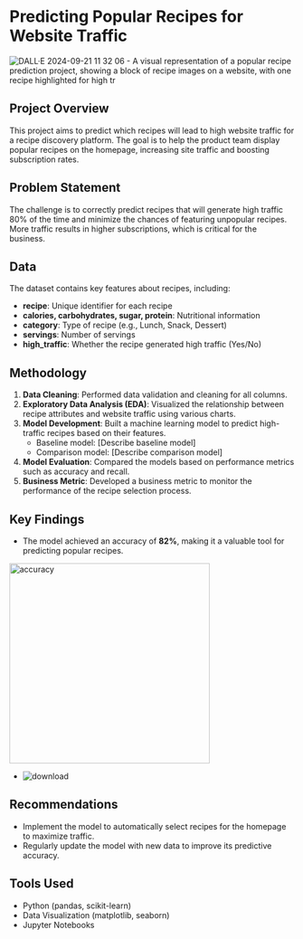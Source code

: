 

# Predicting Popular Recipes for Website Traffic

![DALL·E 2024-09-21 11 32 06 - A visual representation of a popular recipe prediction project, showing a block of recipe images on a website, with one recipe highlighted for high tr](https://github.com/user-attachments/assets/c2773a70-3446-4659-9eca-36965084a8de)

## Project Overview
This project aims to predict which recipes will lead to high website traffic for a recipe discovery platform. The goal is to help the product team display popular recipes on the homepage, increasing site traffic and boosting subscription rates.

## Problem Statement
The challenge is to correctly predict recipes that will generate high traffic 80% of the time and minimize the chances of featuring unpopular recipes. More traffic results in higher subscriptions, which is critical for the business.

## Data
The dataset contains key features about recipes, including:
- **recipe**: Unique identifier for each recipe
- **calories, carbohydrates, sugar, protein**: Nutritional information
- **category**: Type of recipe (e.g., Lunch, Snack, Dessert)
- **servings**: Number of servings
- **high_traffic**: Whether the recipe generated high traffic (Yes/No)

## Methodology
1. **Data Cleaning**: Performed data validation and cleaning for all columns.
2. **Exploratory Data Analysis (EDA)**: Visualized the relationship between recipe attributes and website traffic using various charts.
3. **Model Development**: Built a machine learning model to predict high-traffic recipes based on their features.
   - Baseline model: [Describe baseline model]
   - Comparison model: [Describe comparison model]
4. **Model Evaluation**: Compared the models based on performance metrics such as accuracy and recall.
5. **Business Metric**: Developed a business metric to monitor the performance of the recipe selection process.

## Key Findings
- The model achieved an accuracy of **82%**, making it a valuable tool for predicting popular recipes.
<img width="354" alt="accuracy" src="https://github.com/user-attachments/assets/1d6fe608-fe06-41ae-818c-27cea045a7f9">

-  ![download](https://github.com/user-attachments/assets/c96f6702-f979-4b7a-b7db-9a1025853a42)


## Recommendations
- Implement the model to automatically select recipes for the homepage to maximize traffic.
- Regularly update the model with new data to improve its predictive accuracy.

## Tools Used
- Python (pandas, scikit-learn)
- Data Visualization (matplotlib, seaborn)
- Jupyter Notebooks

